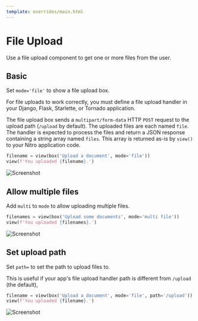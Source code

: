 ```yaml
---
template: overrides/main.html
---
```

# File Upload

Use a file upload component to get one or more files from the user.

## Basic

Set `mode='file'` to show a file upload box.

For file uploads to work correctly, you must define a file upload handler in your
Django, Flask, Starlette, or Tornado application.

The file upload box sends a `multipart/form-data` HTTP `POST` request to the upload
path  (`/upload` by default). The uploaded files are each named `file`. The handler
is expected to process the files and return a JSON response containing a string
array named `files`. This array is returned as-is by `view()` to your Nitro
application code.


```py
filename = view(box('Upload a document', mode='file'))
view(f'You uploaded {filename}.')
```


![Screenshot](assets/screenshots/file_upload_basic.png)


## Allow multiple files

Add `multi` to `mode` to allow uploading multiple files.


```py
filenames = view(box('Upload some documents', mode='multi file'))
view(f'You uploaded {filenames}.')
```


![Screenshot](assets/screenshots/file_upload_multiple.png)


## Set upload path

Set `path=` to set the path to upload files to.

This is useful if your app's file upload handler path is different from `/upload` (the default),


```py
filename = view(box('Upload a document', mode='file', path='/upload'))
view(f'You uploaded {filename}.')
```


![Screenshot](assets/screenshots/file_upload_path.png)

